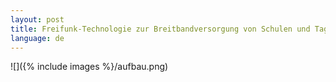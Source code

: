 ```yaml
---
layout: post
title: Freifunk-Technologie zur Breitbandversorgung von Schulen und Tagungszentren - Konzept
language: de
---
```


![]({% include images %}/aufbau.png)





